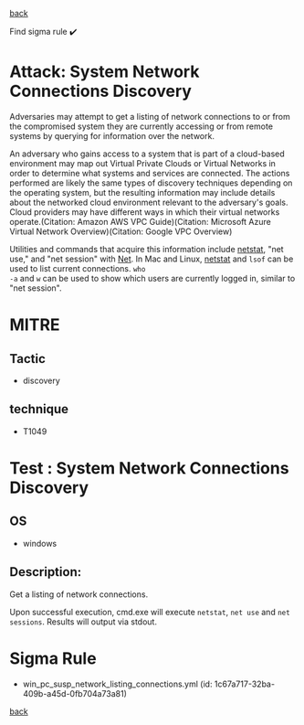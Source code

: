 
[back](../index.md)

Find sigma rule :heavy_check_mark: 

# Attack: System Network Connections Discovery 

Adversaries may attempt to get a listing of network connections to or from the compromised system they are currently accessing or from remote systems by querying for information over the network. 

An adversary who gains access to a system that is part of a cloud-based environment may map out Virtual Private Clouds or Virtual Networks in order to determine what systems and services are connected. The actions performed are likely the same types of discovery techniques depending on the operating system, but the resulting information may include details about the networked cloud environment relevant to the adversary's goals. Cloud providers may have different ways in which their virtual networks operate.(Citation: Amazon AWS VPC Guide)(Citation: Microsoft Azure Virtual Network Overview)(Citation: Google VPC Overview)

Utilities and commands that acquire this information include [netstat](https://attack.mitre.org/software/S0104), "net use," and "net session" with [Net](https://attack.mitre.org/software/S0039). In Mac and Linux, [netstat](https://attack.mitre.org/software/S0104) and <code>lsof</code> can be used to list current connections. <code>who -a</code> and <code>w</code> can be used to show which users are currently logged in, similar to "net session".

# MITRE
## Tactic
  - discovery


## technique
  - T1049


# Test : System Network Connections Discovery
## OS
  - windows


## Description:
Get a listing of network connections.

Upon successful execution, cmd.exe will execute `netstat`, `net use` and `net sessions`. Results will output via stdout.


# Sigma Rule
 - win_pc_susp_network_listing_connections.yml (id: 1c67a717-32ba-409b-a45d-0fb704a73a81)



[back](../index.md)
